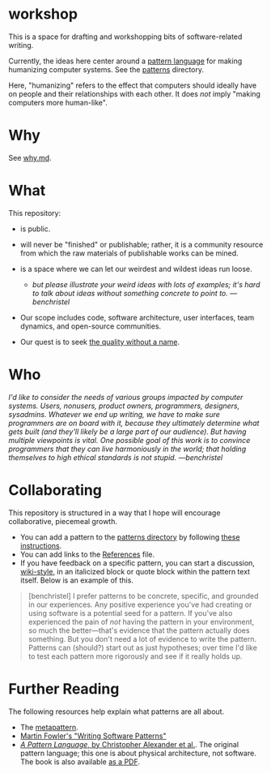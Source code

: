 # workshop

This is a space for drafting and workshopping bits of software-related writing.

Currently, the ideas here center around a
[pattern language](https://groupworksdeck.org/pattern-language) for making humanizing computer systems.
See the [patterns](./patterns) directory.

Here, "humanizing" refers to the effect that computers should ideally have on people and their relationships with each other.
It does *not* imply "making computers more human-like".

# Why

See [why.md](./why.md).

# What

This repository:

- is public.
- will never be "finished" or publishable; rather, it is a community resource from which
  the raw materials of publishable works can be mined.
- is a space where we can let our weirdest and wildest ideas run loose.
  - *but please illustrate your weird ideas with lots of examples; it's hard to talk about ideas without something concrete to point to. —benchristel*

- Our scope includes code, software architecture, user interfaces, team dynamics, and open-source communities.
- Our quest is to seek [the quality without a name](https://onluminousgrounds.wordpress.com/2010/04/24/the-quality-without-a-name-part-one/).

# Who

*I'd like to consider the needs of various groups impacted by computer systems.
Users, nonusers, product owners, programmers, designers, sysadmins.
Whatever we end up writing, we have to make sure programmers are on board with it,
because they ultimately determine what gets built (and they'll likely be a large
part of our audience). But having multiple viewpoints
is vital. One possible goal of this work is to convince programmers that they can
live harmoniously in the world; that holding themselves to high ethical standards
is not stupid. —benchristel*

# Collaborating

This repository is structured in a way that I hope will encourage
collaborative, piecemeal growth.
- You can add a pattern to the [patterns directory](./patterns)
  by following [these instructions](./patterns/00_PATTERN_TEMPLATE.md).
- You can add links to the [References](./references.md) file.
- If you have feedback on a specific pattern, you can start a discussion, [wiki-style](http://wiki.c2.com/?PatternLanguage),
  in an italicized block or quote block within the pattern text itself. Below is an example of this.

> [benchristel] I prefer patterns to be concrete, specific, and grounded in our experiences.
Any positive experience you've had creating or using software is
a potential seed for a pattern. If you've also experienced
the pain of *not* having the pattern in your environment, so much the
better—that's evidence that the pattern actually does something. But you
don't need a lot of evidence to write the pattern. Patterns
can (should?) start out as just hypotheses; over time I'd like to test each
pattern more rigorously and see if it really holds up.

# Further Reading

The following resources help explain what patterns are all about.

- The [metapattern](./patterns/00_PATTERN_TEMPLATE.md).
- [Martin Fowler's "Writing Software Patterns"](https://www.martinfowler.com/articles/writingPatterns.html)
- [_A Pattern Language_, by Christopher Alexander et al.](https://mythstyles.com/products/a-pattern-language-towns-buildings-construction-center-for-environmental). The original pattern language; this one is about physical architecture,
not software. The book is also available [as a PDF](http://library.uniteddiversity.coop/Ecological_Building/A_Pattern_Language.pdf).
